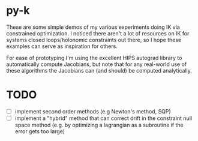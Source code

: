 # py-k
These are some simple demos of my various experiments doing IK via constrained optimization. I noticed there aren't a lot of resources on IK for systems closed loops/holonomic constraints out there, so I hope these examples can serve as inspiration for others.

For ease of prototyping I'm using the excellent HIPS autograd library to automatically compute Jacobians, but note that for any real-world use of these algorithms the Jacobians can (and should) be computed analytically.

# TODO
- [ ] implement second order methods (e.g Newton's method, SQP)
- [ ] implement a "hybrid" method that can correct drift in the constraint null space method (e.g. by optimizing a lagrangian as a subroutine if the error gets too large)
